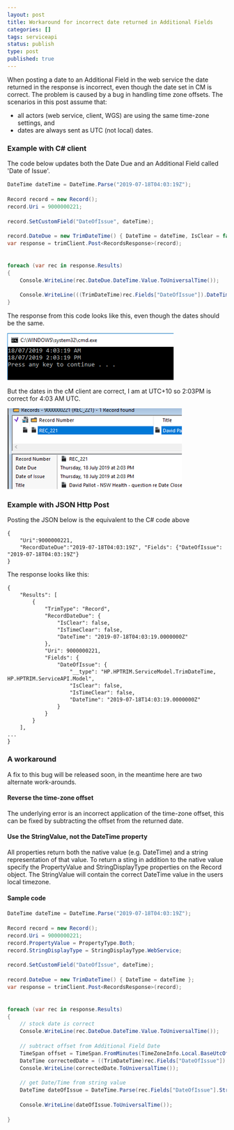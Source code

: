 ```yaml
---
layout: post
title: Workaround for incorrect date returned in Additional Fields
categories: []
tags: serviceapi
status: publish
type: post
published: true
---
```


When posting a date to an Additional Field in the web service the date returned in the response is incorrect, even though the date set in CM is correct.  The problem is caused by a bug in handling time zone offsets.  The scenarios in this post assume that:
 * all actors (web service, client, WGS) are using the same time-zone settings, and
 * dates are always sent as UTC (not local) dates.

### Example with C# client

The code below updates both the Date Due and an Additional Field called 'Date of Issue'.  

```C#
DateTime dateTime = DateTime.Parse("2019-07-18T04:03:19Z");

Record record = new Record();
record.Uri = 9000000221;

record.SetCustomField("DateOfIssue", dateTime);

record.DateDue = new TrimDateTime() { DateTime = dateTime, IsClear = false };
var response = trimClient.Post<RecordsResponse>(record);


foreach (var rec in response.Results)
{
	Console.WriteLine(rec.DateDue.DateTime.Value.ToUniversalTime());

	Console.WriteLine(((TrimDateTime)rec.Fields["DateOfIssue"]).DateTime.Value.ToUniversalTime());
}
```

The response from this code looks like this, even though the dates should be the same.

![alt text](https://raw.githubusercontent.com/content-manager-sdk/blog/master/images/date_different.PNG "dates different")

But the dates in the cM client are correct, I am at UTC+10 so 2:03PM is correct for 4:03 AM UTC.

![alt text](https://github.com/content-manager-sdk/blog/raw/master/images/dates_same.PNG "dates in CM")

### Example with JSON Http Post
Posting the JSON below is the equivalent to the C# code above

```JSON5
{
	"Uri":9000000221,
	"RecordDateDue":"2019-07-18T04:03:19Z",	"Fields": {"DateOfIssue": "2019-07-18T04:03:19Z"}
}
```

The response looks like this:

```JSON5
{
    "Results": [
        {
            "TrimType": "Record",
            "RecordDateDue": {
                "IsClear": false,
                "IsTimeClear": false,
                "DateTime": "2019-07-18T04:03:19.0000000Z"
            },
            "Uri": 9000000221,
            "Fields": {
                "DateOfIssue": {
                    "__type": "HP.HPTRIM.ServiceModel.TrimDateTime, HP.HPTRIM.ServiceAPI.Model",
                    "IsClear": false,
                    "IsTimeClear": false,
                    "DateTime": "2019-07-18T14:03:19.0000000Z"
                }
            }
        }
    ],
...
}

```

### A workaround
A fix to this bug will be released soon, in the meantime here are two alternate work-arounds.

#### Reverse the time-zone offset
The underlying error is an incorrect application of the time-zone offset, this can be fixed by subtracting the offset from the returned date.

#### Use the StringValue, not the DateTime property
All properties return both the native value (e.g. DateTime) and a string representation of that value.  To return a sting in addition to the native value specify the PropertyValue and StringDisplayType properties on the Record object.  The StringValue will contain the correct DateTime value in the users local timezone.

#### Sample code

```C#
DateTime dateTime = DateTime.Parse("2019-07-18T04:03:19Z");

Record record = new Record();
record.Uri = 9000000221;
record.PropertyValue = PropertyType.Both;
record.StringDisplayType = StringDisplayType.WebService;

record.SetCustomField("DateOfIssue", dateTime);

record.DateDue = new TrimDateTime() { DateTime = dateTime };
var response = trimClient.Post<RecordsResponse>(record);


foreach (var rec in response.Results)
{
	// stock date is correct
	Console.WriteLine(rec.DateDue.DateTime.Value.ToUniversalTime());

	// subtract offset from Additional Field Date
	TimeSpan offset = TimeSpan.FromMinutes(TimeZoneInfo.Local.BaseUtcOffset.TotalMinutes);
	DateTime correctedDate = ((TrimDateTime)rec.Fields["DateOfIssue"]).DateTime.Value.Subtract(offset);
	Console.WriteLine(correctedDate.ToUniversalTime());

	// get Date/Time from string value
	DateTime dateOfIssue = DateTime.Parse(rec.Fields["DateOfIssue"].StringValue);

	Console.WriteLine(dateOfIssue.ToUniversalTime());

}
```
